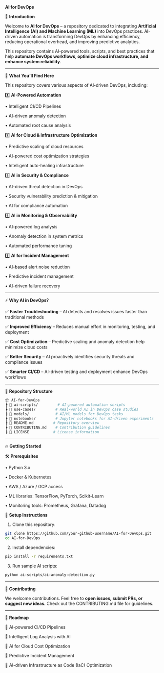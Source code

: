 **AI for DevOps**

🚀 **Introduction**

Welcome to **AI for DevOps** – a repository dedicated to integrating **Artificial Intelligence (AI) and Machine Learning (ML)** into DevOps practices. AI-driven automation is transforming DevOps by enhancing efficiency, reducing operational overhead, and improving predictive analytics.

This repository contains AI-powered tools, scripts, and best practices that help **automate DevOps workflows, optimize cloud infrastructure, and enhance system reliability**.

---

📌 **What You’ll Find Here**

This repository covers various aspects of AI-driven DevOps, including:

1️⃣ **AI-Powered Automation**

•	Intelligent CI/CD Pipelines

•	AI-driven anomaly detection

•	Automated root cause analysis

2️⃣ **AI for Cloud & Infrastructure Optimization**

•	Predictive scaling of cloud resources

•	AI-powered cost optimization strategies

•	Intelligent auto-healing infrastructure

3️⃣ **AI in Security & Compliance**

•	AI-driven threat detection in DevOps

•	Security vulnerability prediction & mitigation

•	AI for compliance automation

4️⃣ **AI in Monitoring & Observability**

•	AI-powered log analysis

•	Anomaly detection in system metrics

•	Automated performance tuning

5️⃣ **AI for Incident Management**

•	AI-based alert noise reduction

•	Predictive incident management

•	AI-driven failure recovery

---

 ⚡ **Why AI in DevOps?**
 
✅ **Faster Troubleshooting** – AI detects and resolves issues faster than traditional methods

✅ **Improved Efficiency** – Reduces manual effort in monitoring, testing, and deployment

✅ **Cost Optimization** – Predictive scaling and anomaly detection help minimize cloud costs

✅ **Better Security** – AI proactively identifies security threats and compliance issues

✅ **Smarter CI/CD** – AI-driven testing and deployment enhance DevOps workflows

---

 📂 **Repository Structure**

 ```sh
 📦 AI-for-DevOps  
 ┣ 📂 ai-scripts/         # AI-powered automation scripts  
 ┣ 📂 use-cases/         # Real-world AI in DevOps case studies  
 ┣ 📂 models/            # AI/ML models for DevOps tasks  
 ┣ 📂 notebooks/         # Jupyter notebooks for AI-driven experiments  
 ┣ 📜 README.md         # Repository overview  
 ┣ 📜 CONTRIBUTING.md    # Contribution guidelines  
 ┣ 📜 LICENSE           # License information  
```

---

🔥 **Getting Started**

🛠 **Prerequisites**

•	Python 3.x

•	Docker & Kubernetes

•	AWS / Azure / GCP access

•	ML libraries: TensorFlow, PyTorch, Scikit-Learn

•	Monitoring tools: Prometheus, Grafana, Datadog

📌 **Setup Instructions**

1.	Clone this repository:

```sh
git clone https://github.com/your-github-username/AI-for-DevOps.git
cd AI-for-DevOps
```

2.	Install dependencies:

```sh
pip install -r requirements.txt
```

3. Run sample AI scripts:

```sh
python ai-scripts/ai-anomaly-detection.py
```

---

🤝 **Contributing**

We welcome contributions. Feel free to **open issues, submit PRs, or suggest new ideas**. Check out the CONTRIBUTING.md file for guidelines.

---

🎯 **Roadmap**

🔹 AI-powered CI/CD Pipelines

🔹 Intelligent Log Analysis with AI

🔹 AI for Cloud Cost Optimization

🔹 Predictive Incident Management

🔹 AI-driven Infrastructure as Code (IaC) Optimization


